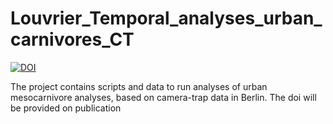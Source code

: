 
# Louvrier_Temporal_analyses_urban_carnivores_CT

[![DOI](https://zenodo.org/badge/426193805.svg)](https://zenodo.org/badge/latestdoi/426193805)

The project contains scripts and data to run analyses of urban mesocarnivore analyses, based on camera-trap data in Berlin. The doi will be provided on publication



